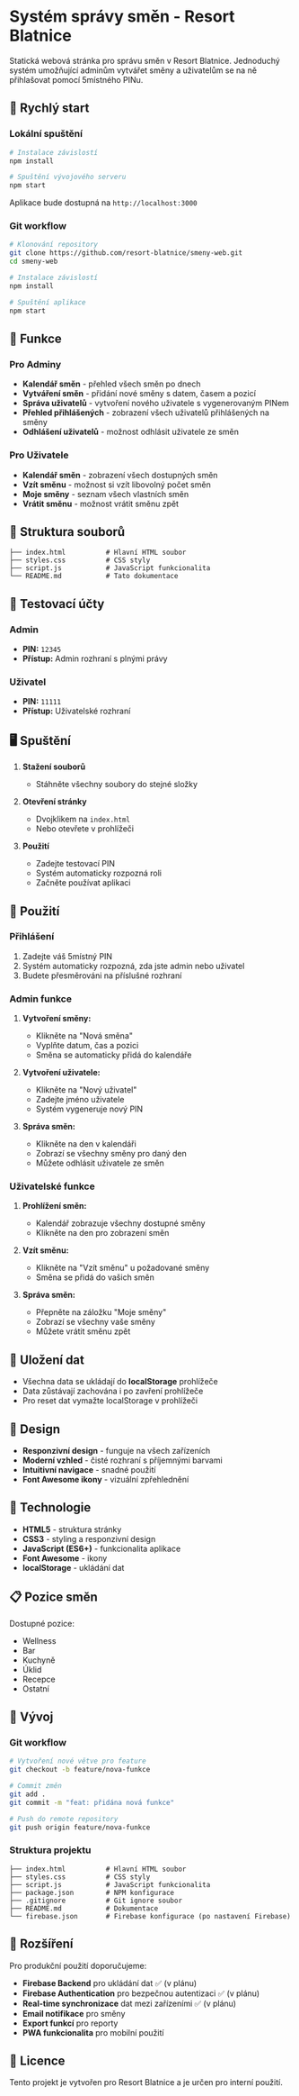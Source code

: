 # Systém správy směn - Resort Blatnice

Statická webová stránka pro správu směn v Resort Blatnice. Jednoduchý systém umožňující adminům vytvářet směny a uživatelům se na ně přihlašovat pomocí 5místného PINu.

## 🚀 Rychlý start

### Lokální spuštění
```bash
# Instalace závislostí
npm install

# Spuštění vývojového serveru
npm start
```

Aplikace bude dostupná na `http://localhost:3000`

### Git workflow
```bash
# Klonování repository
git clone https://github.com/resort-blatnice/smeny-web.git
cd smeny-web

# Instalace závislostí
npm install

# Spuštění aplikace
npm start
```

## 🚀 Funkce

### Pro Adminy
- **Kalendář směn** - přehled všech směn po dnech
- **Vytváření směn** - přidání nové směny s datem, časem a pozicí
- **Správa uživatelů** - vytvoření nového uživatele s vygenerovaným PINem
- **Přehled přihlášených** - zobrazení všech uživatelů přihlášených na směny
- **Odhlášení uživatelů** - možnost odhlásit uživatele ze směn

### Pro Uživatele
- **Kalendář směn** - zobrazení všech dostupných směn
- **Vzít směnu** - možnost si vzít libovolný počet směn
- **Moje směny** - seznam všech vlastních směn
- **Vrátit směnu** - možnost vrátit směnu zpět

## 📁 Struktura souborů

```
├── index.html          # Hlavní HTML soubor
├── styles.css          # CSS styly
├── script.js           # JavaScript funkcionalita
└── README.md           # Tato dokumentace
```

## 🔐 Testovací účty

### Admin
- **PIN:** `12345`
- **Přístup:** Admin rozhraní s plnými právy

### Uživatel
- **PIN:** `11111`
- **Přístup:** Uživatelské rozhraní

## 🖥️ Spuštění

1. **Stažení souborů**
   - Stáhněte všechny soubory do stejné složky

2. **Otevření stránky**
   - Dvojklikem na `index.html`
   - Nebo otevřete v prohlížeči

3. **Použití**
   - Zadejte testovací PIN
   - Systém automaticky rozpozná roli
   - Začněte používat aplikaci

## 📱 Použití

### Přihlášení
1. Zadejte váš 5místný PIN
2. Systém automaticky rozpozná, zda jste admin nebo uživatel
3. Budete přesměrováni na příslušné rozhraní

### Admin funkce
1. **Vytvoření směny:**
   - Klikněte na "Nová směna"
   - Vyplňte datum, čas a pozici
   - Směna se automaticky přidá do kalendáře

2. **Vytvoření uživatele:**
   - Klikněte na "Nový uživatel"
   - Zadejte jméno uživatele
   - Systém vygeneruje nový PIN

3. **Správa směn:**
   - Klikněte na den v kalendáři
   - Zobrazí se všechny směny pro daný den
   - Můžete odhlásit uživatele ze směn

### Uživatelské funkce
1. **Prohlížení směn:**
   - Kalendář zobrazuje všechny dostupné směny
   - Klikněte na den pro zobrazení směn

2. **Vzít směnu:**
   - Klikněte na "Vzít směnu" u požadované směny
   - Směna se přidá do vašich směn

3. **Správa směn:**
   - Přepněte na záložku "Moje směny"
   - Zobrazí se všechny vaše směny
   - Můžete vrátit směnu zpět

## 💾 Uložení dat

- Všechna data se ukládají do **localStorage** prohlížeče
- Data zůstávají zachována i po zavření prohlížeče
- Pro reset dat vymažte localStorage v prohlížeči

## 🎨 Design

- **Responzivní design** - funguje na všech zařízeních
- **Moderní vzhled** - čisté rozhraní s příjemnými barvami
- **Intuitivní navigace** - snadné použití
- **Font Awesome ikony** - vizuální zpřehlednění

## 🔧 Technologie

- **HTML5** - struktura stránky
- **CSS3** - styling a responzivní design
- **JavaScript (ES6+)** - funkcionalita aplikace
- **Font Awesome** - ikony
- **localStorage** - ukládání dat

## 📋 Pozice směn

Dostupné pozice:
- Wellness
- Bar
- Kuchyně
- Úklid
- Recepce
- Ostatní

## 🔧 Vývoj

### Git workflow
```bash
# Vytvoření nové větve pro feature
git checkout -b feature/nova-funkce

# Commit změn
git add .
git commit -m "feat: přidána nová funkce"

# Push do remote repository
git push origin feature/nova-funkce
```

### Struktura projektu
```
├── index.html          # Hlavní HTML soubor
├── styles.css          # CSS styly
├── script.js           # JavaScript funkcionalita
├── package.json        # NPM konfigurace
├── .gitignore          # Git ignore soubor
├── README.md           # Dokumentace
└── firebase.json       # Firebase konfigurace (po nastavení Firebase)
```

## 🚀 Rozšíření

Pro produkční použití doporučujeme:
- **Firebase Backend** pro ukládání dat ✅ (v plánu)
- **Firebase Authentication** pro bezpečnou autentizaci ✅ (v plánu)
- **Real-time synchronizace** dat mezi zařízeními ✅ (v plánu)
- **Email notifikace** pro směny
- **Export funkcí** pro reporty
- **PWA funkcionalita** pro mobilní použití

## 📄 Licence

Tento projekt je vytvořen pro Resort Blatnice a je určen pro interní použití.